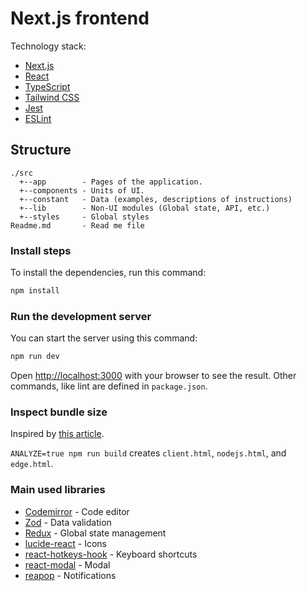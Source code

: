 # Next.js frontend

Technology stack:

- [Next.js](https://nextjs.org/)
- [React](https://reactjs.org/)
- [TypeScript](https://www.typescriptlang.org/)
- [Tailwind CSS](https://tailwindcss.com/)
- [Jest](https://jestjs.io/)
- [ESLint](https://eslint.org/)

## Structure

```
./src
  +--app        - Pages of the application.
  +--components - Units of UI.
  +--constant   - Data (examples, descriptions of instructions)
  +--lib        - Non-UI modules (Global state, API, etc.)
  +--styles     - Global styles
Readme.md       - Read me file
```

### Install steps

To install the dependencies, run this command:

```bash
npm install
```

### Run the development server

You can start the server using this command:

```bash
npm run dev
```

Open [http://localhost:3000](http://localhost:3000) with your browser to see the result.
Other commands, like lint are defined in `package.json`.

### Inspect bundle size

Inspired by [this article](https://blog.logrocket.com/how-analyze-next-js-app-bundles).

`ANALYZE=true npm run build` creates `client.html`, `nodejs.html`, and `edge.html`.

### Main used libraries

- [Codemirror](https://codemirror.net/) - Code editor
- [Zod](https://www.npmjs.com/package/zod) - Data validation
- [Redux](https://redux.js.org/) - Global state management
- [lucide-react](https://lucide.dev/guide/packages/lucide-react) - Icons
- [react-hotkeys-hook](https://www.npmjs.com/package/react-hotkeys-hook) - Keyboard shortcuts
- [react-modal](https://www.npmjs.com/package/react-modal) - Modal
- [reapop](https://www.npmjs.com/package/reapop) - Notifications
